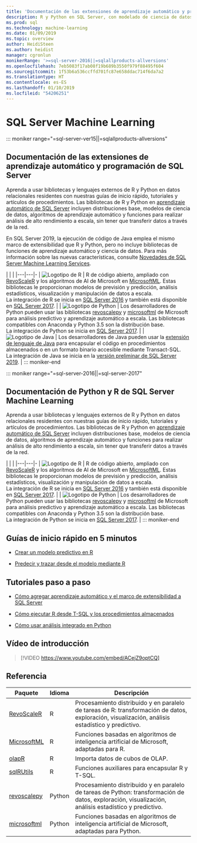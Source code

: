 ```yaml
---
title: 'Documentación de las extensiones de aprendizaje automático y programación de R y Python: SQL Server Machine Learning'
description: R y Python en SQL Server, con modelado de ciencia de datos integrado y algoritmos de aprendizaje automático para el análisis de datos empresariales a escala.
ms.prod: sql
ms.technology: machine-learning
ms.date: 01/09/2019
ms.topic: overview
author: HeidiSteen
ms.author: heidist
manager: cgronlun
monikerRange: '>=sql-server-2016||=sqlallproducts-allversions'
ms.openlocfilehash: 7eb5083f17ab08f19b689b3550f979f88495f604
ms.sourcegitcommit: 1f53b6a536ccffd701fc87e658ddac714f6da7a2
ms.translationtype: HT
ms.contentlocale: es-ES
ms.lasthandoff: 01/10/2019
ms.locfileid: "54206251"
---
```

# <a name="sql-server-machine-learning"></a>SQL Server Machine Learning

::: moniker range="=sql-server-ver15||=sqlallproducts-allversions"

## <a name="sql-server-machine-learning-and-programming-extensions-documentation"></a>Documentación de las extensiones de aprendizaje automático y programación de SQL Server

Aprenda a usar bibliotecas y lenguajes externos de R y Python en datos relacionales residentes con nuestras guías de inicio rápido, tutoriales y artículos de procedimientos. Las bibliotecas de R y Python en [aprendizaje automático de SQL Server](what-is-sql-server-machine-learning.md) incluyen distribuciones base, modelos de ciencia de datos, algoritmos de aprendizaje automático y funciones para realizar análisis de alto rendimiento a escala, sin tener que transferir datos a través de la red. 

En SQL Server 2019, la ejecución de código de Java emplea el mismo marco de extensibilidad que R y Python, pero no incluye bibliotecas de funciones de aprendizaje automático y ciencia de datos. Para más información sobre las nuevas características, consulte [Novedades de SQL Server Machine Learning Services](what-s-new-in-sql-server-machine-learning-services.md).

|   |   | 
|---|---|-
| ![Logotipo de R](./media/index/logo_r.png) | R de código abierto, ampliado con [RevoScaleR](https://docs.microsoft.com/machine-learning-server/r-reference/revoscaler/revoscaler) y los algoritmos de AI de Microsoft en [MicrosoftML](https://docs.microsoft.com/machine-learning-server/r-reference/microsoftml/microsoftml-package). Estas bibliotecas le proporcionan modelos de previsión y predicción, análisis estadísticos, visualización y manipulación de datos a escala. <br/>La integración de R se inicia en [SQL Server 2016](./install/sql-r-services-windows-install.md) y también está disponible en [SQL Server 2017](./install/sql-machine-learning-services-windows-install.md). | 
| ![Logotipo de Python](./media/index/logo_python.png) | Los desarrolladores de Python pueden usar las bibliotecas [revoscalepy](https://docs.microsoft.com/machine-learning-server/python-reference/revoscalepy/revoscalepy-package) y [microsoftml](https://docs.microsoft.com/machine-learning-server/python-reference/microsoftml/microsoftml-package) de Microsoft para análisis predictivo y aprendizaje automático a escala. Las bibliotecas compatibles con Anaconda y Python 3.5 son la distribución base. <br/>La integración de Python se inicia en [SQL Server 2017](./install/sql-machine-learning-services-windows-install.md).  | 
| ![Logotipo de Java](./media/index/logo_java.png) | Los desarrolladores de Java pueden usar la [extensión de lenguaje de Java](java/extension-java.md) para encapsular el código en procedimientos almacenados o en un formato binario accesible mediante Transact-SQL. <br/>La integración de Java se inicia en la [versión preliminar de SQL Server 2019](./install/sql-machine-learning-services-ver15.md). |
::: moniker-end

::: moniker range="=sql-server-2016||=sql-server-2017"

## <a name="sql-server-machine-learning-r-and-python-documentation"></a>Documentación de Python y R de SQL Server Machine Learning

Aprenda a usar bibliotecas y lenguajes externos de R y Python en datos relacionales residentes con nuestras guías de inicio rápido, tutoriales y artículos de procedimientos. Las bibliotecas de R y Python en [aprendizaje automático de SQL Server](what-is-sql-server-machine-learning.md) incluyen distribuciones base, modelos de ciencia de datos, algoritmos de aprendizaje automático y funciones para realizar análisis de alto rendimiento a escala, sin tener que transferir datos a través de la red. 

|   |   | 
|---|---|-
| ![Logotipo de R](./media/index/logo_r.png) | R de código abierto, ampliado con [RevoScaleR](https://docs.microsoft.com/machine-learning-server/r-reference/revoscaler/revoscaler) y los algoritmos de AI de Microsoft en [MicrosoftML](https://docs.microsoft.com/machine-learning-server/r-reference/microsoftml/microsoftml-package). Estas bibliotecas le proporcionan modelos de previsión y predicción, análisis estadísticos, visualización y manipulación de datos a escala. <br/>La integración de R se inicia en [SQL Server 2016](./install/sql-r-services-windows-install.md) y también está disponible en [SQL Server 2017](./install/sql-machine-learning-services-windows-install.md). | 
| ![Logotipo de Python](./media/index/logo_python.png) | Los desarrolladores de Python pueden usar las bibliotecas [revoscalepy](https://docs.microsoft.com/machine-learning-server/python-reference/revoscalepy/revoscalepy-package) y [microsoftml](https://docs.microsoft.com/machine-learning-server/python-reference/microsoftml/microsoftml-package) de Microsoft para análisis predictivo y aprendizaje automático a escala. Las bibliotecas compatibles con Anaconda y Python 3.5 son la distribución base. <br/>La integración de Python se inicia en [SQL Server 2017](./install/sql-machine-learning-services-windows-install.md).  | 
::: moniker-end

## <a name="5-minute-quickstarts"></a>Guías de inicio rápido en 5 minutos

+ [Crear un modelo predictivo en R](./tutorials/rtsql-create-a-predictive-model-r.md)

+ [Predecir y trazar desde el modelo mediante R](./tutorials/rtsql-predict-and-plot-from-model.md)


## <a name="step-by-step-tutorials"></a>Tutoriales paso a paso

+ [Cómo agregar aprendizaje automático y el marco de extensibilidad a SQL Server](install/sql-machine-learning-services-windows-install.md)

+ [Cómo ejecutar R desde T-SQL y los procedimientos almacenados](./tutorials/sqldev-in-database-r-for-sql-developers.md)

+ [Cómo usar análisis integrado en Python](./tutorials/sqldev-in-database-python-for-sql-developers.md)


## <a name="video-introduction"></a>Vídeo de introducción

> [!VIDEO https://www.youtube.com/embed/ACejZ9optCQ]

## <a name="reference"></a>Referencia

| Paquete | Idioma | Descripción | 
|---------|----------|-------------|
| [RevoScaleR](https://docs.microsoft.com/machine-learning-server/r-reference/revoscaler/revoscaler) | R | Procesamiento distribuido y en paralelo de tareas de R: transformación de datos, exploración, visualización, análisis estadístico y predictivo. |
| [MicrosoftML](https://docs.microsoft.com/machine-learning-server/r-reference/microsoftml/microsoftml-package) | R | Funciones basadas en algoritmos de inteligencia artificial de Microsoft, adaptadas para R. |
| [olapR](https://docs.microsoft.com/machine-learning-server/r-reference/olapr/olapr) | R | Importa datos de cubos de OLAP. |
| [sqlRUtils](https://docs.microsoft.com/machine-learning-server/r-reference/sqlrutils/sqlrutils) | R | Funciones auxiliares para encapsular R y T-SQL. |
[revoscalepy](https://docs.microsoft.com/machine-learning-server/python-reference/revoscalepy/revoscalepy-package) | Python | Procesamiento distribuido y en paralelo de tareas de Python: transformación de datos, exploración, visualización, análisis estadístico y predictivo.  | 
| [microsoftml](https://docs.microsoft.com/machine-learning-server/python-reference/microsoftml/microsoftml-package) | Python | Funciones basadas en algoritmos de inteligencia artificial de Microsoft, adaptadas para Python.  |